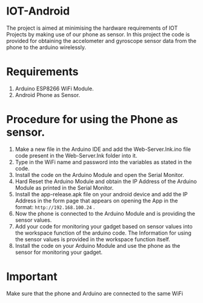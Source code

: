 # IOT-Android
The project is aimed at minimising the hardware requirements of IOT Projects by making use of our phone as sensor. In this project the code is provided for obtaining the accelometer and gyroscope sensor data from the phone to the arduino wirelessly.

# Requirements

1. Arduino ESP8266 WiFi Module.
2. Android Phone as Sensor.

# Procedure for using the Phone as sensor.

1. Make a new file in the Arduino IDE and add the Web-Server.Ink.ino file code present in the Web-Server.Ink folder into it.
2. Type in the WiFi name and password into the variables as stated in the code.
3. Install the code on the Arduino Module and open the Serial Monitor. 
4. Hard Reset the Arduino Module and obtain the IP Address of the Arduino Module as printed in the Serial Monitor.
5. Install the app-release.apk file on your android device and add the IP Address in the form page that appears on opening the App in the      format:
       `http://192.168.100.24`  .
6. Now the phone is connected to the Arduino Module and is providing the sensor values.
7. Add your code for monitoring your gadget based on sensor values into the workspace function of the arduino code. The Information for using the sensor values is provided in the workspace function itself.
8. Install the code on your Arduino Module and use the phone as the sensor for monitoring your gadget.

# Important
  Make sure that the phone and Arduino are connected to the same WiFi

